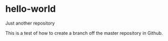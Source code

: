 # hello-world
Just another repository

This is a test of how to create a branch off the master repository in Github.
